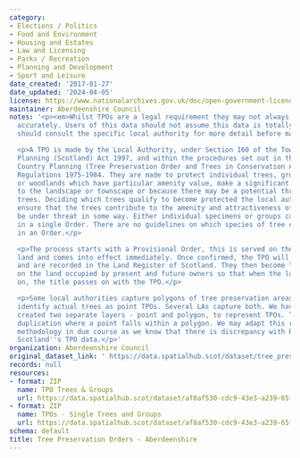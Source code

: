 ```yaml
---
category:
- Elections / Politics
- Food and Environment
- Housing and Estates
- Law and Licensing
- Parks / Recreation
- Planning and Development
- Sport and Leisure
date_created: '2017-01-27'
date_updated: '2024-04-05'
license: https://www.nationalarchives.gov.uk/doc/open-government-licence/version/3/
maintainer: Aberdeenshire Council
notes: '<p><em>Whilst TPOs are a legal requirement they may not always be digitised
  accurately. Users of this data should not assume this data is totally accurate and
  should consult the specific local authority for more detail before making any decisions</em></p>

  <p>A TPO is made by the Local Authority, under Section 160 of the Town and Country
  Planning (Scotland) Act 1997, and within the procedures set out in the Town and
  Country Planning (Tree Preservation Order and Trees in Conservation Areas) (Scotland)
  Regulations 1975-1984. They are made to protect individual trees, groups of trees
  or woodlands which have particular amenity value, make a significant contribution
  to the landscape or townscape or because there may be a potential threat to the
  trees. Deciding which trees qualify to become protected the local authority must
  ensure that the trees contribute to the amenity and attractiveness of an area and
  be under threat in some way. Either individual specimens or groups can be protected
  in a single Order. There are no guidelines on which species of tree can be included
  in an Order.</p>

  <p>The process starts with a Provisional Order, this is served on the owner of the
  land and comes into effect immediately. Once confirmed, the TPO will remain indefinitely
  and are recorded in the Land Register of Scotland. They then become legal burdens
  on the land occupied by present and future owners so that when the land is sold
  on, the title passes on with the TPO.</p>

  <p>Some local authorities capture polygons of tree preservation areas. Others will
  identify actual trees as point TPOs. Several LAs capture both. We have initially
  created two separate layers - point and polygon, to represent TPOs. This may show
  duplication where a point falls within a polygon. We may adapt this rationale and
  methodology in due course as we know that there is discrepancy with Registers of
  Scotland''s TPO data.</p>'
organization: Aberdeenshire Council
original_dataset_link: ' https://data.spatialhub.scot/dataset/tree_preservation_orders-as'
records: null
resources:
- format: ZIP
  name: TPO Trees & Groups
  url: https://data.spatialhub.scot/dataset/af8af530-cdc9-43e3-a239-65fa34e0b065/resource/aff739e2-dbb2-46f9-b98b-9e310d142197/download/tpo_treesgroups.zip
- format: ZIP
  name: TPOs - Single Trees and Groups
  url: https://data.spatialhub.scot/dataset/af8af530-cdc9-43e3-a239-65fa34e0b065/resource/8c840764-7283-4320-b337-f337e3f21c01/download/tpos.zip
schema: default
title: Tree Preservation Orders - Aberdeenshire
---
```

